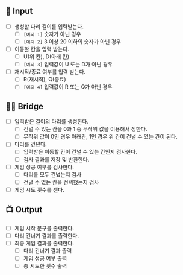 ## 🚀 Input
- [ ]  생성할 다리 길이를 입력받는다.
   - [ ]  `[예외 1]` 숫자가 아닌 경우
   - [ ]  `[예외 2]` 3 이상 20 이하의 숫자가 아닌 경우
- [ ]  이동할 칸을 입력 받는다.
   - [ ]  U(위 칸), D(아래 칸)
   - [ ]  `[예외 3]` 입력값이 U 또는 D가 아닌 경우
- [ ]  재시작/종료 여부를 입력 받는다.
   - [ ]  R(재시작), Q(종료)
   - [ ]  `[예외 4]` 입력값이 R 또는 Q가 아닌 경우

## 🦵🏼 Bridge
- [ ]  입력받은 길이의 다리를 생성한다.
   - [ ]  건널 수 있는 칸을 0과 1 중 무작위 값을 이용해서 정한다.
   - [ ]  무작위 값이 0인 경우 아래칸, 1인 경우 위 칸이 건널 수 있는 칸이 된다.
- [ ]  다리를 건넌다.
   - [ ]  입력받은 이동할 칸이 건널 수 있는 칸인지 검사한다.
   - [ ]  검사 결과를 저장 및 반환한다.
- [ ]  게임 성공 여부를 검사한다.
   - [ ]  다리를 모두 건넜는지 검사
   - [ ]  건널 수 없는 칸을 선택했는지 검사
- [ ]  게임 시도 횟수를 센다.

## 📺 Output
- [ ]  게임 시작 문구를 출력한다.
- [ ]  다리 건너기 결과를 출력한다.
- [ ]  최종 게임 결과를 출력한다.
   - [ ]  다리 건너기 결과 출력
   - [ ]  게임 성공 여부 출력
   - [ ]  총 시도한 횟수 출력
